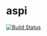 # aspi

[![Build Status](https://travis-ci.org/joaocampinhos/aspi.svg?branch=master)](https://travis-ci.org/joaocampinhos/aspi)
